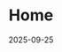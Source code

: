 ---
title: 'Home'
date: 2025-09-25
type: landing
sections:
  - block: markdown
    content:
      title: "박민호의 블로그"
      subtitle: "게임 프로그래밍, 모바일, 그리고 AI에 대한 이야기를 나눕니다."
    design:
      align: center
      background:
        image:
          filename: 'JuJak.png'
        image_darken: 0.6
        text_color_light: true
  - block: columns
    id: main-layout
    content:
      - span: 6
        items:
          - block: resume-biography
            content:
              username: admin
            design:
              spacing:
                padding: [0, 0, 0, 0]
          - block: markdown
            content:
              text: |
                <style>
                  .slider-container { position: relative; width: 100%; height: 500px; margin: 2rem auto; overflow: hidden; border-radius: 10px; }
                  .slider-container .slide { display: none; width: 100%; height: 100%; }
                  .slider-container .slide img { width: 100%; height: 100%; object-fit: cover; }
                  .slider-container .prev, .slider-container .next { cursor: pointer; position: absolute; top: 50%; width: auto; padding: 16px; margin-top: -22px; color: white; font-weight: bold; font-size: 20px; transition: 0.6s ease; user-select: none; background-color: rgba(0,0,0,0.5); border-radius: 0 3px 3px 0; }
                  .slider-container .next { right: 0; border-radius: 3px 0 0 3px; }
                </style>
                <div class="slider-container">
                  <div class="slide"><img src="/media/JuJak.png" alt="슬라이드 1"></div>
                  <div class="slide"><img src="/ko/blog/project-management/featured.jpg" alt="슬라이드 2"></div>
                  <div class="slide"><img src="/ko/blog/data-visualization/featured.jpg" alt="슬라이드 3"></div>
                  <a class="prev" onclick="sliderPlusSlides(-1)">&#10094;</a>
                  <a class="next" onclick="sliderPlusSlides(1)">&#10095;</a>
                </div>
                <script>
                  let sliderSlideIndex = 1;
                  showSlides(sliderSlideIndex);
                  function sliderPlusSlides(n) { showSlides(sliderSlideIndex += n); }
                  function showSlides(n) {
                    let slides = document.getElementsByClassName("slide");
                    if (slides.length === 0) return;
                    if (n > slides.length) { sliderSlideIndex = 1 }
                    if (n < 1) { sliderSlideIndex = slides.length }
                    for (let i = 0; i < slides.length; i++) { slides[i].style.display = "none"; }
                    if (slides.length > 0) { slides[sliderSlideIndex-1].style.display = "block"; }
                  }
                  setInterval(function() { sliderPlusSlides(1); }, 3000);
                </script>
                <link rel="stylesheet" href="https://unpkg.com/leaflet@1.7.1/dist/leaflet.css" />
                <script src="https://unpkg.com/leaflet@1.7.1/dist/leaflet.js"></script>
                <div style="max-width: 500px; margin: 2rem auto;">
                  <h2 style="text-align: center; margin-bottom: 1.5rem;">오시는 길</h2>
                  <div id="map" style="height: auto; width: 100%; max-width: 500px; aspect-ratio: 1 / 1; border-radius: 10px; margin:auto;"></div>
                </div>
                <script>
                  window.addEventListener('load', function () {
                    if (document.getElementById('map') && typeof L !== 'undefined') {
                      var map = L.map('map').setView([35.8469, 127.1293], 15);
                      L.tileLayer('https://{s}.tile.openstreetmap.org/{z}/{x}/{y}.png', { attribution: '&copy; <a href="https://www.openstreetmap.org/copyright">OpenStreetMap</a>' }).addTo(map);
                      L.marker([35.8469, 127.1293]).addTo(map).bindPopup('전북대학교 전주캠퍼스').openPopup();
                    }
                  });
                </script>
      - span: 6
        items:
          - block: collection
            content:
              title: "추천 글"
              filters:
                folders: [blog]
                count: 3
                offset: 0
            design:
              view: card
          - block: collection
            content:
              title: "포토폴리오"
              filters:
                folders: [blog]
                count: 3
                offset: 3
            design:
              view: card
          - block: collection
            content:
              title: "코딩 이야기"
              filters:
                folders: [blog]
                count: 3
                offset: 6
            design:
              view: card
---